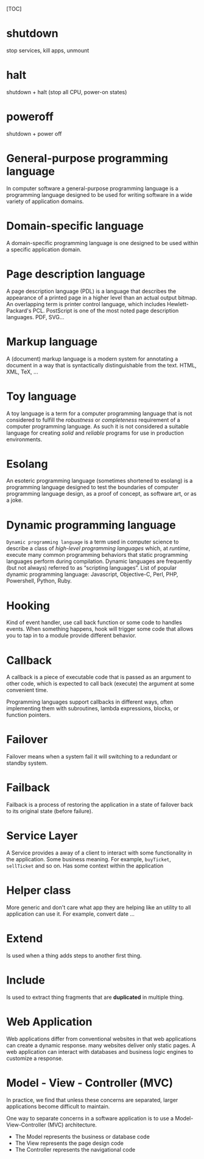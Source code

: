 [TOC]

# shutdown
stop services, kill apps, unmount

# halt
shutdown + halt (stop all CPU, power-on states)

# poweroff
shutdown + power off

# General-purpose programming language
In computer software a general-purpose programming language is a programming language designed to be used for writing software in a wide variety of application domains.

# Domain-specific language
A domain-specific programming language is one designed to be used within a specific application domain.

# Page description language
A page description language (PDL) is a language that describes the appearance of a printed page in a higher level than an actual output bitmap. An overlapping term is printer control language, which includes Hewlett-Packard's PCL. PostScript is one of the most noted page description languages. PDF, SVG...

# Markup language
A (document) markup language is a modern system for annotating a document in a way that is syntactically distinguishable from the text. HTML, XML, TeX, ...

# Toy language
A toy language is a term for a computer programming language that is not considered to fulfill the *robustness* or *completeness* requirement of a computer programming language. As such it is not considered a suitable language for creating *solid* and *reliable* programs for use in production environments.

# Esolang
An esoteric programming language (sometimes shortened to esolang) is a programming language designed to test the boundaries of computer programming language design, as a proof of concept, as software art, or as a joke.

# Dynamic programming language
`Dynamic programming language` is a term used in computer science to describe a class of *high-level programming languages* which, at *runtime*, execute many common programming behaviors that static programming languages perform during compilation. Dynamic languages are frequently (but not always) referred to as “scripting languages”. List of popular dynamic programming language: Javascript, Objective-C, Perl, PHP, Powershell, Python, Ruby.

# Hooking
Kind of event handler, use call back function or some code to handles events. When something happens, hook will trigger some code that allows you to tap in to a module provide different behavior.

# Callback
A callback is a piece of executable code that is passed as an argument to other code, which is expected to call back (execute) the argument at some convenient time.

Programming languages support callbacks in different ways, often implementing them with subroutines, lambda expressions, blocks, or function pointers.

# Failover
Failover means when a system fail it will switching to a redundant or standby system.

# Failback
Failback is a process of restoring the application in a state of failover back to its original state (before failure).

# Service Layer
A Service provides a away of a client to interact with some functionality in the application. Some business meaning. For example, `buyTicket`, `sellTicket` and so on. Has some context within the application

# Helper class
More generic and don't care what app they are helping like an utility to all application can use it. For example, convert date ...

# Extend
Is used when a thing adds steps to another first thing.

# Include
Is used to extract thing fragments that are **duplicated** in multiple thing.

# Web Application
Web applications differ from conventional websites in that web applications can create a dynamic response. many websites deliver only static pages. A web application can interact with databases and business logic engines to customize a response.

# Model - View - Controller (MVC)
In practice, we find that unless these concerns are separated, larger applications become difficult to maintain.

One way to separate concerns in a software application is to use a Model-View-Controller (MVC) architecture.
- The Model represents the business or database code
- The View represents the page design code
- The Controller represents the navigational code
